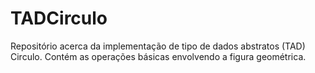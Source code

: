 # TADCirculo
Repositório acerca da implementação de tipo de dados abstratos (TAD) Circulo. Contém as operações básicas envolvendo a figura geométrica.
